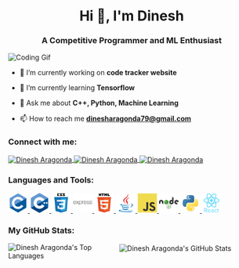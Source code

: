 <h1 align="center">Hi 👋, I'm Dinesh</h1>
<h3 align="center">A Competitive Programmer and ML Enthusiast</h3>

<img src="https://media.giphy.com/media/f3iwJFOVOwuy7K6FFw/giphy.gif" width="100%" height="400" alt="Coding Gif">

- 🔭 I’m currently working on **code tracker website**

- 🌱 I’m currently learning **Tensorflow**

- 💬 Ask me about **C++, Python, Machine Learning**

- 📫 How to reach me **dinesharagonda79@gmail.com**

<h3 align="left">Connect with me:</h3>
<p align="left">
<a href="https://linkedin.com/in/dinesh-aragonda" target="blank">
    <img align="center" src="https://raw.githubusercontent.com/rahuldkjain/github-profile-readme-generator/master/src/images/icons/Social/linked-in-alt.svg" alt="Dinesh Aragonda" height="40" width="40" />
</a>
<a href="https://fb.com/dinesh.aragonda" target="blank">
    <img align="center" src="https://raw.githubusercontent.com/rahuldkjain/github-profile-readme-generator/master/src/images/icons/Social/facebook.svg" alt="Dinesh Aragonda" height="40" width="40" />
</a>
<a href="https://instagram.com/dinesh_aragonda" target="blank">
    <img align="center" src="https://raw.githubusercontent.com/rahuldkjain/github-profile-readme-generator/master/src/images/icons/Social/instagram.svg" alt="Dinesh Aragonda" height="40" width="40" />
</a>
</p>

<h3 align="left">Languages and Tools:</h3>
<p align="left">
    <a href="https://www.cprogramming.com/" target="_blank" rel="noreferrer">
        <img src="https://raw.githubusercontent.com/devicons/devicon/master/icons/c/c-original.svg" alt="C" width="40" height="40"/>
    </a>
    <a href="https://www.w3schools.com/cpp/" target="_blank" rel="noreferrer">
        <img src="https://raw.githubusercontent.com/devicons/devicon/master/icons/cplusplus/cplusplus-original.svg" alt="C++" width="40" height="40"/>
    </a>
    <a href="https://www.w3schools.com/css/" target="_blank" rel="noreferrer">
        <img src="https://raw.githubusercontent.com/devicons/devicon/master/icons/css3/css3-original-wordmark.svg" alt="CSS3" width="40" height="40"/>
    </a>
    <a href="https://expressjs.com" target="_blank" rel="noreferrer">
        <img src="https://raw.githubusercontent.com/devicons/devicon/master/icons/express/express-original-wordmark.svg" alt="Express" width="40" height="40"/>
    </a>
    <a href="https://www.w3.org/html/" target="_blank" rel="noreferrer">
        <img src="https://raw.githubusercontent.com/devicons/devicon/master/icons/html5/html5-original-wordmark.svg" alt="HTML5" width="40" height="40"/>
    </a>
    <a href="https://www.java.com" target="_blank" rel="noreferrer">
        <img src="https://raw.githubusercontent.com/devicons/devicon/master/icons/java/java-original.svg" alt="Java" width="40" height="40"/>
    </a>
    <a href="https://developer.mozilla.org/en-US/docs/Web/JavaScript" target="_blank" rel="noreferrer">
        <img src="https://raw.githubusercontent.com/devicons/devicon/master/icons/javascript/javascript-original.svg" alt="JavaScript" width="40" height="40"/>
    </a>
    <a href="https://nodejs.org" target="_blank" rel="noreferrer">
        <img src="https://raw.githubusercontent.com/devicons/devicon/master/icons/nodejs/nodejs-original-wordmark.svg" alt="Node.js" width="40" height="40"/>
    </a>
    <a href="https://www.python.org" target="_blank" rel="noreferrer">
        <img src="https://raw.githubusercontent.com/devicons/devicon/master/icons/python/python-original.svg" alt="Python" width="40" height="40"/>
    </a>
    <a href="https://reactjs.org/" target="_blank" rel="noreferrer">
        <img src="https://raw.githubusercontent.com/devicons/devicon/master/icons/react/react-original-wordmark.svg" alt="React" width="40" height="40"/>
    </a>
</p>

<h3 align="left">My GitHub Stats:</h3>
<p align="left">
    <img align="left" src="https://github-readme-stats.vercel.app/api/top-langs?username=dinesh-aragonda-79&show_icons=true&locale=en&layout=compact" alt="Dinesh Aragonda's Top Languages" width="45%" height="200">
    <img align="center" src="https://github-readme-stats.vercel.app/api?username=dinesh-aragonda-79&show_icons=true&locale=en" alt="Dinesh Aragonda's GitHub Stats" width="45%" height="200">
</p>

